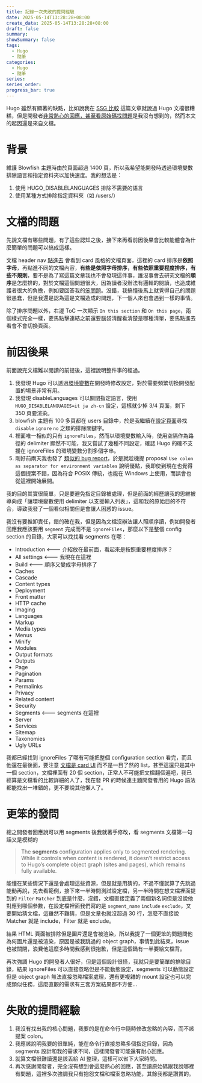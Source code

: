 ```yaml
---
title: 記錄一次失敗的提問經驗
date: 2025-05-14T13:28:28+08:00
create_data: 2025-05-14T13:28:28+08:00
draft: false
summary: 
showSummary: false
tags: 
  - Hugo
  - 隨筆
categories:
  - Hugo
  - 隨筆
series:
series_order: 
progress_bar: true
---
```


Hugo 雖然有顯著的缺點，比如說我在 [SSG 比較](/posts/ssg-tools-comparison) 這篇文章就說過 Hugo 文檔很糟糕，但是開發者[非常熱心的回應，甚至看原始碼找問題](https://github.com/gohugoio/hugo/issues/13711#issuecomment-2878704165)是我沒有想到的，然而本文的起因還是來自文檔。

# 背景

維護 Blowfish 主題時由於頁面超過 1400 頁，所以我希望能開發時透過環境變數排除語言和指定資料夾以加快速度。我的想法是：

1. 使用 HUGO_DISABLELANGUAGES 排除不需要的語言
2. 使用某種方式排除指定資料夾（如 /users/）

# 文檔的問題

先說文檔有哪些問題，有了這些認知之後，接下來再看前因後果會比較能體會為什麼簡單的問題可以搞成這樣。

文檔 header nav [點進去](https://gohugo.io/documentation/) 會看到 card 風格的文檔頁面，這裡的 card 排序是**依照字母**，再點進不同的文檔內容，**有些是依照字母排序，有些依照重要程度排序，有些不規則**，要不是為了寫這篇文章我也不會發現這件事，誰沒事會去研究文檔的**順序**是怎麼排的，對於文檔這個問題很大，因為讀者沒辦法有邏輯的閱讀，也造成維護者很大的負擔，例如要回答我的[笨問題](https://github.com/gohugoio/hugo/issues/13711)。沒錯，我搞懂後馬上就覺得自己的問題很愚蠢，但是我還是認為這是文檔造成的問題，下一個人來也會遇到一樣的事情。

除了排序問題以外，右邊 ToC 一次顯示 `In this section` 和 `On this page`，兩個樣式完全一樣，要馬點擊連結之前還要腦袋清醒看清楚是哪種清單，要馬點進去看會不會切換頁面。

# 前因後果

前面說完文檔難以閱讀的前提後，這裡說明整件事的經過。

1. 我發現 Hugo 可以透過[環境變數](https://gohugo.io/configuration/introduction/#environment-variables)在開發時修改設定，對於需要頻繁切換開發配置的場景非常有用。
2. 我發現 disableLanguages 可以關閉指定語言，使用 `HUGO_DISABLELANGUAGES=it ja zh-cn` 設定，這樣就少掉 3/4 頁面，剩下 350 頁要渲染。
3. blowfish 主題有 100 多頁都在 users 目錄中，於是我繼續在[設定頁面](https://gohugo.io/configuration/all/)尋找 `disable` `ignore` `no` 之類的排除關鍵字。
4. 裡面唯一相似的只有 `ignoreFiles`，然而以環境變數輸入時，使用空隔作為路徑的 delimiter 顯然不可能，我又嘗試了幾種不同設定，確認 Hugo 的確不支援在 ignoreFiles 的環境變數分割多個字串。
5. 剛好前兩天我也發了 [類似的 bug report](https://github.com/gohugoio/hugo/issues/13707)，於是就趁機提 proposal `Use colon as separator for environment variables` 說明優點，我即使到現在也覺得這個提案不錯，因為符合 POSIX 傳統，也能在 Windows 上使用，而誤會也從這裡開始展開。

我的目的其實很簡單，只是要避免指定目錄被處理，但是前面的經歷讓我的思維被導向成「讓環境變數使用 delimiter 以支援輸入列表」，這和我的原始目的不符合，導致我發了一個看似相關但是會讓人困惑的 issue。

我沒有要推卸責任，錯的確在我，但是因為文檔沒辦法讓人照順序讀，例如開發者回應我應該要用 `segment` 完成而不是 `ignoreFiles`，那麼以下是整個 config section 的目錄，大家可以找找看 segments 在哪：

- Introduction  <--- 介紹放在最前面，看起來是按照重要程度排序？
- All settings  <--- 我現在在這裡
- Build <--- 順序又變成字母排序了
- Caches
- Cascade
- Content types
- Deployment
- Front matter
- HTTP cache
- Imaging
- Languages
- Markup
- Media types
- Menus
- Minify
- Modules
- Output formats
- Outputs
- Page
- Pagination
- Params
- Permalinks
- Privacy
- Related content
- Security
- Segments  <--- segments 在這裡
- Server
- Services
- Sitemap
- Taxonomies
- Ugly URLs

我都已經找到 ignoreFiles 了哪有可能把整個 configuration section 看完，而且他還在最後面，要注意 [文檔是 card UI](https://gohugo.io/configuration/) 而不是一目了然的 list，甚至這還只是其中一個 section，文檔裡面有 20 個 section，正常人不可能把文檔翻個遍吧，我已經算是文檔看的比較詳細的人了，我在發 PR 的時候連主題開發者用的 Hugo 語法都能找出一堆錯的，更不要說其他懶人了。

# 更笨的發問

總之開發者回應說可以用 segments 後我就著手修改，看 segments 文檔第一句話又是模糊的

> The **segments** configuration applies only to segmented rendering. While it controls when content is rendered, it doesn’t restrict access to Hugo’s complete object graph (sites and pages), which remains fully available.

能懂在某些情況下還是會處理這些資源，但是就是用猜的，不過不懂就算了先跳過能動再說，先去看範例，接下來一半時間測試設定檔，另一半時間在想文檔裡面提到的 `Filter` `Matcher` 到底是什麼，沒錯，文檔直接定義了兩個新名詞但是沒說他對應到哪個參數，在設定檔裡面我們寫的是 `segment_name` `include` `exclude`，又要開始猜文檔，這雖然不難猜，但是文章也就沒超過 30 行，怎麼不直接說 Matcher 就是 include，Filter 就是 exclude。

結果 HTML 頁面被排除但是圖片還是會被渲染，所以我提了一個更笨的問題問他為何圖片還是被渲染，原因是被我跳過的 object graph，事情到此結束，issue 也被關閉，浪費他這麼多時間我感到很抱歉，但是這個鍋有一半要給文檔背。

再次強調 Hugo 的開發者人很好，但是這個設計很怪，我就只是要簡單的排除目錄，結果 ignoreFiles 可以直接忽略但是不能動態設定，segments 可以動態設定但是 object graph 無法直接忽略檔案處理，還有更複雜的 mount 設定也可以完成類似任務，這麼直觀的需求有三套方案結果都不方便...

# 失敗的提問經驗

1. 我沒有找出我的核心問題，我要的是在命令行中隨時修改忽略的內容，而不該提案 colon。
2. 我應該說明我要的很單純，能在命令行直接忽略多個指定目錄，因為 segments 設計和我的需求不同，這樣開發者可能還有耐心回應。
3. 就算文檔很難讀還是該丟給 AI 整理，這樣可以省下大家時間。
4. 再次感謝開發者，完全沒有想到會這麼熱心的回應，甚至讀原始碼跟我說哪裡有問題，這裡多次強調我只有抱怨文檔和檔案忽略功能，其餘我都是讚賞的。
